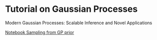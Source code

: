 # Tutorial on Gaussian Processes
Modern Gaussian Processes: Scalable Inference and Novel Applications

[Notebook Sampling from GP prior](notebooks/gp-priors.ipynb)
